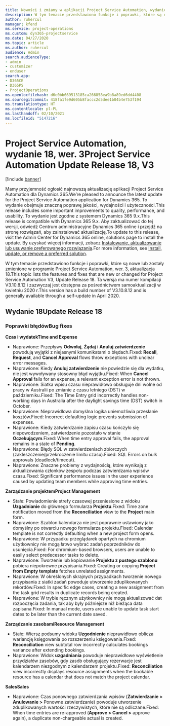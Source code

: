 ```yaml
---
title: Nowości i zmiany w aplikacji Project Service Automation, wydanie 18, wer. 3
description: W tym temacie przedstawiono funkcje i poprawki, które są dostępne w programie Project Service Automation, aktualizacja 18, wer. 3.
author: ruhercul
manager: kfend
ms.service: project-operations
ms.custom: dyn365-projectservice
ms.date: 04/27/2020
ms.topic: article
ms.author: ruhercul
audience: Admin
search.audienceType:
- admin
- customizer
- enduser
search.app:
- D365CE
- D365PS
- ProjectOperations
ms.openlocfilehash: d6e0bb669513185ca266858ea9b8a89ed6dd4408
ms.sourcegitcommit: 418fa1fe9d605b8faccc2d5dee1b04b4e753f194
ms.translationtype: HT
ms.contentlocale: pl-PL
ms.lasthandoff: 02/10/2021
ms.locfileid: "5147216"
---
```

# <a name="project-service-automation-update-release-18-v3"></a><span data-ttu-id="ce476-103">Project Service Automation, wydanie 18, wer. 3</span><span class="sxs-lookup"><span data-stu-id="ce476-103">Project Service Automation Update Release 18, V3</span></span>

[!include [banner](../includes/psa-now-project-operations.md)]

<span data-ttu-id="ce476-104">Mamy przyjemność ogłosić najnowszą aktualizację aplikacji Project Service Automation dla Dynamics 365.</span><span class="sxs-lookup"><span data-stu-id="ce476-104">We’re pleased to announce the latest update for the Project Service Automation application for Dynamics 365.</span></span> <span data-ttu-id="ce476-105">To wydanie obejmuje znaczną poprawę jakości, wydajności i użyteczności.</span><span class="sxs-lookup"><span data-stu-id="ce476-105">This release includes some important improvements to quality, performance, and usability.</span></span> <span data-ttu-id="ce476-106">To wydanie jest zgodne z systemem Dynamics 365 9.x.</span><span class="sxs-lookup"><span data-stu-id="ce476-106">This release is compatible with Dynamics 365 9.x.</span></span> <span data-ttu-id="ce476-107">Aby zaktualizować do tej wersji, odwiedź Centrum administracyjne Dynamics 365 online i przejdź na stronę rozwiązań, aby zainstalować aktualizację.</span><span class="sxs-lookup"><span data-stu-id="ce476-107">To update to this release, visit the Admin Center for Dynamics 365 online, solutions page to install the update.</span></span> <span data-ttu-id="ce476-108">By uzyskać więcej informacji, zobacz [Instalowanie, aktualizowanie lub usuwanie preferowanego rozwiązania](https://docs.microsoft.com/power-platform/admin/install-remove-preferred-solution).</span><span class="sxs-lookup"><span data-stu-id="ce476-108">For more information, see [Install, update, or remove a preferred solution](https://docs.microsoft.com/power-platform/admin/install-remove-preferred-solution).</span></span>

<span data-ttu-id="ce476-109">W tym temacie przedstawiono funkcje i poprawki, które są nowe lub zostały zmienione w programie Project Service Automation, wer. 3, aktualizacja 18.</span><span class="sxs-lookup"><span data-stu-id="ce476-109">This topic lists the features and fixes that are new or changed for Project Service Automation V3, Update Release 18.</span></span> <span data-ttu-id="ce476-110">Ta wersja ma numer kompilacji V3.10.8.12 i zazwyczaj jest dostępna za pośrednictwem samoaktualizacji w kwietniu 2020 r.</span><span class="sxs-lookup"><span data-stu-id="ce476-110">This version has a build number of V3.10.8.12 and is generally available through a self-update in April 2020.</span></span>

## <a name="update-release-18"></a><span data-ttu-id="ce476-111">Wydanie 18</span><span class="sxs-lookup"><span data-stu-id="ce476-111">Update Release 18</span></span>

### <a name="bug-fixes"></a><span data-ttu-id="ce476-112">Poprawki błędów</span><span class="sxs-lookup"><span data-stu-id="ce476-112">Bug fixes</span></span>

<span data-ttu-id="ce476-113">**Czas i wydatek**</span><span class="sxs-lookup"><span data-stu-id="ce476-113">**Time and Expense**</span></span>

- <span data-ttu-id="ce476-114">Naprawione: Przepływy **Odwołaj**, **Żądaj** i **Anuluj zatwierdzenie** powodują wyjątki z niejasnymi komunikatami o błędach.</span><span class="sxs-lookup"><span data-stu-id="ce476-114">Fixed: **Recall**, **Request**, and **Cancel Approval** flows throw exceptions with unclear error messages.</span></span>
- <span data-ttu-id="ce476-115">Naprawione: Kiedy **Anuluj zatwierdzenie** nie powiedzie się dla wydatku, nie jest wywoływany stosowny błąd wyjątku.</span><span class="sxs-lookup"><span data-stu-id="ce476-115">Fixed: When **Cancel Approval** fails for an expense, a relevant exception error is not thrown.</span></span>
- <span data-ttu-id="ce476-116">Naprawione: Siatka wpisu czasu nieprawidłowo obsługuje dni wolne od pracy w Australii po zmianie z czasu letniego (DST) w październiku.</span><span class="sxs-lookup"><span data-stu-id="ce476-116">Fixed: The Time Entry grid incorrectly handles non-working days in Australia after the daylight savings time (DST) switch in October.</span></span>
- <span data-ttu-id="ce476-117">Naprawione: Nieprawidłowa domyślna logika uniemożliwia przesłanie kosztów.</span><span class="sxs-lookup"><span data-stu-id="ce476-117">Fixed: Incorrect defaulting logic prevents submission of expenses.</span></span>
- <span data-ttu-id="ce476-118">Naprawione: Kiedy zatwierdzanie zapisu czasu kończyło się niepowodzeniem, zatwierdzenie pozostało w stanie **Oczekującym**.</span><span class="sxs-lookup"><span data-stu-id="ce476-118">Fixed: When time entry approval fails, the approval remains in a state of **Pending**.</span></span>
- <span data-ttu-id="ce476-119">Naprawione: Błędy SQL w zatwierdzeniach zbiorczych (zakleszczenie/przekroczenie limitu czasu).</span><span class="sxs-lookup"><span data-stu-id="ce476-119">Fixed: SQL Errors on bulk approvals (deadlock/timeout).</span></span>
- <span data-ttu-id="ce476-120">Naprawione: Znaczne problemy z wydajnością, które wynikają z aktualizowania członków zespołu podczas zatwierdzania wpisów czasu.</span><span class="sxs-lookup"><span data-stu-id="ce476-120">Fixed: Significant performance issues in the user experience caused by updating team members while approving time entries.</span></span>

<span data-ttu-id="ce476-121">**Zarządzanie projektem**</span><span class="sxs-lookup"><span data-stu-id="ce476-121">**Project Management**</span></span>

- <span data-ttu-id="ce476-122">Stałe: Powiadomienie strefy czasowej przeniesione z widoku **Uzgadnianie** do głównego formularza **Projektu**.</span><span class="sxs-lookup"><span data-stu-id="ce476-122">Fixed: Time zone notification moved from the **Reconciliation** view to the **Project** main form.</span></span>
- <span data-ttu-id="ce476-123">Naprawione: Szablon kalendarza nie jest poprawnie ustawiony jako domyślny po otwarciu nowego formularza projektu.</span><span class="sxs-lookup"><span data-stu-id="ce476-123">Fixed: Calendar template is not correctly defaulting when a new project form opens.</span></span>
- <span data-ttu-id="ce476-124">Naprawione: W przypadku przeglądarek opartych na chromium użytkownicy nie mogą łatwo wybrać zadań poprzedników do usunięcia.</span><span class="sxs-lookup"><span data-stu-id="ce476-124">Fixed: For chromium-based browsers, users are unable to easily select predecessor tasks to delete.</span></span>
- <span data-ttu-id="ce476-125">Naprawione: Tworzenie lub kopiowanie **Projektu z pustego szablonu** pobiera niepokrewne przypisania.</span><span class="sxs-lookup"><span data-stu-id="ce476-125">Fixed: Creating or copying **Project from Empty template** fetches unrelated assignments.</span></span>
- <span data-ttu-id="ce476-126">Naprawione: W określonych skrajnych przypadkach tworzenie nowego przypisania z siatki zadań powoduje utworzenie zduplikowanych rekordów.</span><span class="sxs-lookup"><span data-stu-id="ce476-126">Fixed: In specific edge cases, creating a new assignment from the task grid results in duplicate records being created.</span></span>
- <span data-ttu-id="ce476-127">Naprawione: W trybie ręcznym użytkownicy nie mogą aktualizować dat rozpoczęcia zadania, tak aby były późniejsze niż bieżąca data zapisana.</span><span class="sxs-lookup"><span data-stu-id="ce476-127">Fixed: In manual mode, users are unable to update task start dates to be later than the current date saved.</span></span>

<span data-ttu-id="ce476-128">**Zarządzanie zasobami**</span><span class="sxs-lookup"><span data-stu-id="ce476-128">**Resource Management**</span></span>

- <span data-ttu-id="ce476-129">Stałe: Wiersz podsumy widoku **Uzgodnienie** nieprawidłowo oblicza wariancję księgowania po rozszerzeniu księgowania.</span><span class="sxs-lookup"><span data-stu-id="ce476-129">Fixed: **Reconciliation** view subtotal row incorrectly calculates bookings variance after extending bookings.</span></span>
- <span data-ttu-id="ce476-130">Naprawione: Widok **uzgadniania** powoduje nieprawidłowe wyświetlenie przydziałów zasobów, gdy zasób obsługujący rezerwacje jest kalendarzem niezgodnym z kalendarzem projektu.</span><span class="sxs-lookup"><span data-stu-id="ce476-130">Fixed: **Reconciliation** view incorrectly displays resource assignments when the bookable resource has a calendar that does not match the project calendar.</span></span>

<span data-ttu-id="ce476-131">**Sales**</span><span class="sxs-lookup"><span data-stu-id="ce476-131">**Sales**</span></span>

- <span data-ttu-id="ce476-132">Naprawione: Czas ponownego zatwierdzania wpisów (**Zatwierdzanie > Anulowanie >** Ponowne zatwierdzanie) powoduje utworzenie zduplikowanych wartości rzeczywistych, które nie są odliczane.</span><span class="sxs-lookup"><span data-stu-id="ce476-132">Fixed: When time entries are re-approved (**Approve > Cancel >** approve again), a duplicate non-chargeable actual is created.</span></span>
